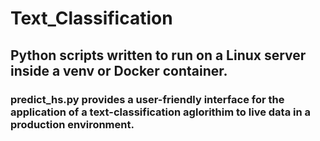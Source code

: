 # Text_Classification
## Python scripts written to run on a Linux server inside a venv or Docker container.
### predict_hs.py provides a user-friendly interface for the application of a text-classification aglorithim to live data in a production environment. 

